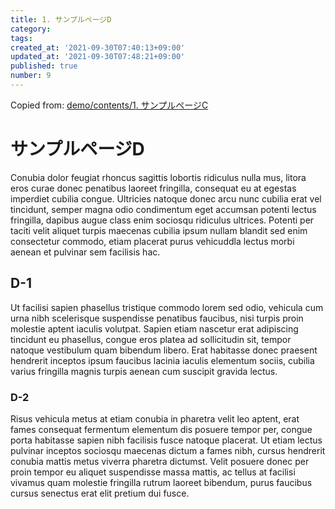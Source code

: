 ```yaml
---
title: 1. サンプルページD
category:
tags:
created_at: '2021-09-30T07:40:13+09:00'
updated_at: '2021-09-30T07:48:21+09:00'
published: true
number: 9
---
```


Copied from: [demo/contents/1. サンプルページC](/posts/8)

# サンプルページD
Conubia dolor feugiat rhoncus sagittis lobortis ridiculus nulla mus, litora eros curae donec penatibus laoreet fringilla, consequat eu at egestas imperdiet cubilia congue. Ultricies natoque donec arcu nunc cubilia erat vel tincidunt, semper magna odio condimentum eget accumsan potenti lectus fringilla, dapibus augue class enim sociosqu ridiculus ultrices. Potenti per taciti velit aliquet turpis maecenas cubilia ipsum nullam blandit sed enim consectetur commodo, etiam placerat purus vehicuddla lectus morbi aenean et pulvinar sem facilisis hac.

## D-1

Ut facilisi sapien phasellus tristique commodo lorem sed odio, vehicula cum urna nibh scelerisque suspendisse penatibus faucibus, nisi turpis proin molestie aptent iaculis volutpat. Sapien etiam nascetur erat adipiscing tincidunt eu phasellus, congue eros platea ad sollicitudin sit, tempor natoque vestibulum quam bibendum libero. Erat habitasse donec praesent hendrerit inceptos ipsum faucibus lacinia iaculis elementum sociis, cubilia varius fringilla magnis turpis aenean cum suscipit gravida lectus.


### D-2

Risus vehicula metus at etiam conubia in pharetra velit leo aptent, erat fames consequat fermentum elementum dis posuere tempor per, congue porta habitasse sapien nibh facilisis fusce natoque placerat. Ut etiam lectus pulvinar inceptos sociosqu maecenas dictum a fames nibh, cursus hendrerit conubia mattis metus viverra pharetra dictumst. Velit posuere donec per proin tempor eu aliquet suspendisse massa mattis, ac tellus at facilisi vivamus quam molestie fringilla rutrum laoreet bibendum, purus faucibus cursus senectus erat elit pretium dui fusce.
